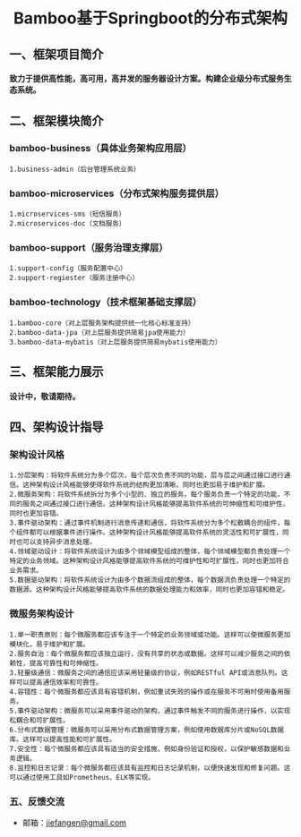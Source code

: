 <h1 style="text-align: center">Bamboo基于Springboot的分布式架构</h1>

## 一、框架项目简介
#### 致力于提供高性能，高可用，高并发的服务器设计方案。构建企业级分布式服务生态系统。

## 二、框架模块简介
### bamboo-business（具体业务架构应用层）
    1.business-admin（后台管理系统业务）
### bamboo-microservices（分布式架构服务提供层）
    1.microservices-sms（短信服务）
    2.microservices-doc（文档服务）
### bamboo-support（服务治理支撑层）
    1.support-config（服务配置中心）
    2.support-regiester（服务注册中心）
### bamboo-technology（技术框架基础支撑层）
    1.bamboo-core（对上层服务架构提供统一化核心标准支持）
    2.bamboo-data-jpa（对上层服务提供简易jpa使用能力）
    3.bamboo-data-mybatis（对上层服务提供简易mybatis使用能力）

## 三、框架能力展示
#### 设计中，敬请期待。

## 四、架构设计指导
### 架构设计风格
    1.分层架构：将软件系统分为多个层次，每个层次负责不同的功能，层与层之间通过接口进行通信。这种架构设计风格能够使得软件系统的结构更加清晰，同时也更加易于维护和扩展。
    2.微服务架构：将软件系统拆分为多个小型的、独立的服务，每个服务负责一个特定的功能，不同的服务之间通过接口进行通信。这种架构设计风格能够提高软件系统的可伸缩性和可维护性，同时也更加容错。
    3.事件驱动架构：通过事件机制进行消息传递和通信，将软件系统分为多个松散耦合的组件，每个组件都可以根据事件进行操作。这种架构设计风格能够提高软件系统的灵活性和可扩展性，同时也可以支持异步消息处理。
    4.领域驱动设计：将软件系统设计为由多个领域模型组成的整体，每个领域模型都负责处理一个特定的业务领域。这种架构设计风格能够提高软件系统的可维护性和可扩展性，同时也更加符合业务需求。
    5.数据驱动架构：将软件系统设计为由多个数据流组成的整体，每个数据流负责处理一个特定的数据源。这种架构设计风格能够提高软件系统的数据处理能力和效率，同时也更加容错和稳定。

### 微服务架构设计
    1.单一职责原则：每个微服务都应该专注于一个特定的业务领域或功能。这样可以使微服务更加模块化，易于维护和扩展。
    2.服务自治：每个微服务都应该独立运行，没有共享的状态或数据。这样可以减少服务之间的依赖性，提高可靠性和可伸缩性。
    3.轻量级通信：微服务之间的通信应该采用轻量级的协议，例如RESTful API或消息队列。这样可以提高通信效率和可靠性。
    4.容错性：每个微服务都应该具有容错机制，例如重试失败的操作或在服务不可用时使用备用服务。
    5.事件驱动架构：微服务可以采用事件驱动的架构，通过事件触发不同的服务进行操作，以实现松耦合和可扩展性。
    6.分布式数据管理：微服务可以采用分布式数据管理方案，例如使用数据库分片或NoSQL数据库。这样可以提高性能和可扩展性。
    7.安全性：每个微服务都应该具有适当的安全措施，例如身份验证和授权，以保护敏感数据和业务逻辑。
    8.监控和日志记录：每个微服务都应该具有监控和日志记录机制，以便快速发现和修复问题。这可以通过使用工具如Prometheus、ELK等实现。

### 五、反馈交流
- 邮箱：jiefangen@gmail.com
